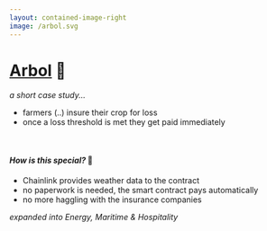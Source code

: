 ```yaml
---
layout: contained-image-right 
image: /arbol.svg
---
```


# <span class="flex font-bold">[Arbol](https://www.arbolmarket.com/) 🌾</span>
*a short case study...*

- farmers (..) insure their crop for loss
- once a loss threshold is met they get paid immediately

<br />

#### *How is this special?* 🧐
- Chainlink provides weather data to the contract
- no paperwork is needed, the smart contract pays automatically
- no more haggling with the insurance companies

*expanded into Energy, Maritime & Hospitality*

<!--
# Special
- nur Internet benoetigt
-->
